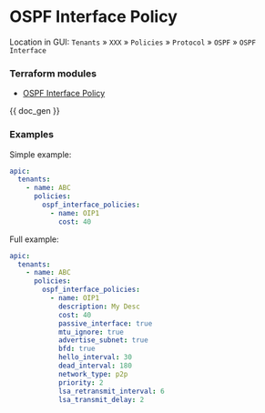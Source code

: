 # OSPF Interface Policy

Location in GUI:
`Tenants` » `XXX` » `Policies` » `Protocol` » `OSPF` » `OSPF Interface`

### Terraform modules

* [OSPF Interface Policy](https://registry.terraform.io/modules/netascode/ospf-interface-policy/aci/latest)

{{ doc_gen }}

### Examples

Simple example:

```yaml
apic:
  tenants:
    - name: ABC
      policies:
        ospf_interface_policies:
          - name: OIP1
            cost: 40
```

Full example:

```yaml
apic:
  tenants:
    - name: ABC
      policies:
        ospf_interface_policies:
          - name: OIP1
            description: My Desc
            cost: 40
            passive_interface: true
            mtu_ignore: true
            advertise_subnet: true
            bfd: true
            hello_interval: 30
            dead_interval: 180
            network_type: p2p
            priority: 2
            lsa_retransmit_interval: 6
            lsa_transmit_delay: 2
```
